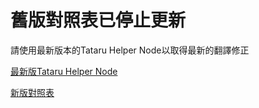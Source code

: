 # 舊版對照表已停止更新
請使用最新版本的Tataru Helper Node以取得最新的翻譯修正

[最新版Tataru Helper Node](https://drive.google.com/drive/folders/14zjoUNzZTKgn2mCiAx6YJ14-fsd8M_I_)

[新版對照表](https://github.com/winw1010/tataru-helper-node-text-v2)
